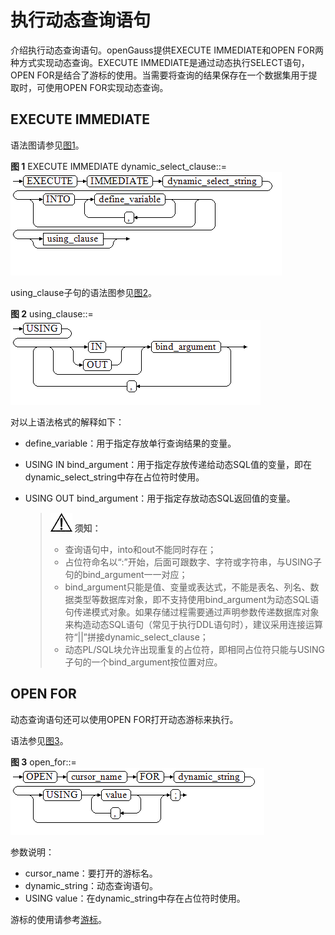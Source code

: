 # 执行动态查询语句<a name="ZH-CN_TOPIC_0245374615"></a>

介绍执行动态查询语句。openGauss提供EXECUTE IMMEDIATE和OPEN FOR两种方式实现动态查询。EXECUTE IMMEDIATE是通过动态执行SELECT语句，OPEN FOR是结合了游标的使用。当需要将查询的结果保存在一个数据集用于提取时，可使用OPEN FOR实现动态查询。

## EXECUTE IMMEDIATE<a name="zh-cn_topic_0237122225_zh-cn_topic_0059778916_sce9164bf21df416f9160ba60d5b29f4a"></a>

语法图请参见[图1](#zh-cn_topic_0237122225_zh-cn_topic_0059778916_f67de6df4c6ef4404b41f0f30de36ee64)。

**图 1**  EXECUTE IMMEDIATE dynamic\_select\_clause::=<a name="zh-cn_topic_0237122225_zh-cn_topic_0059778916_f67de6df4c6ef4404b41f0f30de36ee64"></a>
![](figures/EXECUTE-IMMEDIATE-dynamic_select_clause.png "EXECUTE-IMMEDIATE-dynamic_select_clause")

using\_clause子句的语法图参见[图2](#zh-cn_topic_0237122225_zh-cn_topic_0059778916_fcfce5c125aec449ba3ce27eec6f7a82b)。

**图 2**  using\_clause::=<a name="zh-cn_topic_0237122225_zh-cn_topic_0059778916_fcfce5c125aec449ba3ce27eec6f7a82b"></a>
![](figures/using_clause.png "using_clause")

对以上语法格式的解释如下：

-   define\_variable：用于指定存放单行查询结果的变量。
-   USING IN bind\_argument：用于指定存放传递给动态SQL值的变量，即在dynamic\_select\_string中存在占位符时使用。
-   USING OUT bind\_argument：用于指定存放动态SQL返回值的变量。

    >![](public_sys-resources/icon-notice.png) **须知：**
    >-   查询语句中，into和out不能同时存在；
    >-   占位符命名以“:”开始，后面可跟数字、字符或字符串，与USING子句的bind\_argument一一对应；
    >-   bind\_argument只能是值、变量或表达式，不能是表名、列名、数据类型等数据库对象，即不支持使用bind\_argument为动态SQL语句传递模式对象。如果存储过程需要通过声明参数传递数据库对象来构造动态SQL语句（常见于执行DDL语句时），建议采用连接运算符“||”拼接dynamic\_select\_clause；
    >-   动态PL/SQL块允许出现重复的占位符，即相同占位符只能与USING子句的一个bind\_argument按位置对应。



## OPEN FOR<a name="zh-cn_topic_0237122225_zh-cn_topic_0059778916_s597e59e4f39f4c5396fe9a6d1e6c6c09"></a>

动态查询语句还可以使用OPEN FOR打开动态游标来执行。

语法参见[图3](#zh-cn_topic_0237122225_zh-cn_topic_0059778916_f3f108da94a694175ac707f4511b7f1a1)。

**图 3**  open\_for::=<a name="zh-cn_topic_0237122225_zh-cn_topic_0059778916_f3f108da94a694175ac707f4511b7f1a1"></a>
![](figures/open_for.png "open_for")

参数说明：

-   cursor\_name：要打开的游标名。
-   dynamic\_string：动态查询语句。
-   USING value：在dynamic\_string中存在占位符时使用。

游标的使用请参考[游标](游标.md)。
